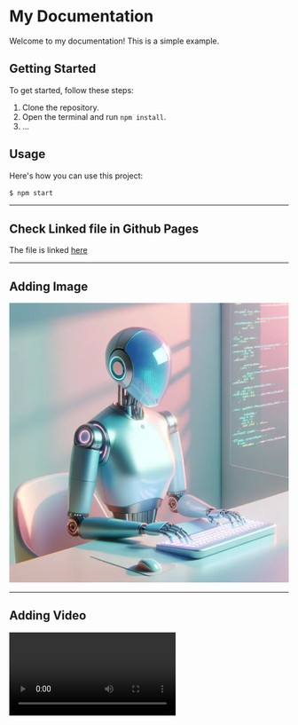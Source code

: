 # My Documentation

Welcome to my documentation! This is a simple example.

## Getting Started

To get started, follow these steps:

1. Clone the repository.
2. Open the terminal and run `npm install`.
3. ...

## Usage

Here's how you can use this project:

```bash
$ npm start
```

---
## Check Linked file in Github Pages

The file is linked [here](file.md)

---
## Adding Image

![If you are seeing it. Means it disn't work.](ai-agent.png)

---
## Adding Video

![If you are seeing it. Means it disn't work](assets/vid.mp4)
